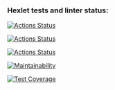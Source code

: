 ### Hexlet tests and linter status:
[![Actions Status](https://github.com/Lodo4ka/backend-project-lvl3/workflows/hexlet-check/badge.svg)](https://github.com/Lodo4ka/backend-project-lvl3/actions)

[![Actions Status](https://github.com/Lodo4ka/backend-project-lvl3/workflows/Linter/badge.svg)](https://github.com/Lodo4ka/backend-project-lvl3/actions/workflows/linter.yml)

[![Actions Status](https://github.com/Lodo4ka/backend-project-lvl3/workflows/Tests/badge.svg)](https://github.com/Lodo4ka/backend-project-lvl3/actions/workflows/tests.yml)

[![Maintainability](https://api.codeclimate.com/v1/badges/b700243a798c0f14f65a/maintainability)](https://codeclimate.com/github/Lodo4ka/backend-project-lvl3/maintainability)

[![Test Coverage](https://api.codeclimate.com/v1/badges/b700243a798c0f14f65a/test_coverage)](https://codeclimate.com/github/Lodo4ka/backend-project-lvl3/test_coverage)